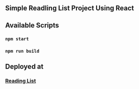 ## Simple Readling List Project Using React

## Available Scripts
### `npm start`
### `npm run build`

## Deployed at
### [Reading List](https://reading-list-989m6d1qw.now.sh/)